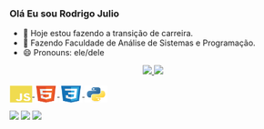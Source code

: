 ### Olá Eu sou Rodrigo Julio

- 🔭 Hoje estou fazendo a transição de carreira.
- 🌱 Fazendo Faculdade de Análise de Sistemas e Programação.
- 😄 Pronouns: ele/dele

<div align="center">
  <a href="https://github.com/rodrigojulio">
  <img height="130em" src="https://github-readme-stats.vercel.app/api?username=rodrigojulio&show_icons=true&theme=chartreuse-dark&include_all_commits=true&count_private=true"/>
  <img height="130em" src="https://github-readme-stats.vercel.app/api/top-langs/?username=rodrigojulio&layout=compact&langs_count=7&theme=chartreuse-dark"/>
</div>

<div style="display: inline_block"><br>
  <img align="center" alt="Rafa-Js" height="30" width="40" src="https://raw.githubusercontent.com/devicons/devicon/master/icons/javascript/javascript-plain.svg">
  <img align="center" alt="Rafa-HTML" height="30" width="40" src="https://raw.githubusercontent.com/devicons/devicon/master/icons/html5/html5-original.svg">
  <img align="center" alt="Rafa-CSS" height="30" width="40" src="https://raw.githubusercontent.com/devicons/devicon/master/icons/css3/css3-original.svg">
  <img align="center" alt="Rafa-Python" height="30" width="40" src="https://raw.githubusercontent.com/devicons/devicon/master/icons/python/python-original.svg">
 
</div>


<div>
 
  <a href="https://www.instagram.com/rodi_julio/" target="_blank"><img src="https://img.shields.io/badge/-Instagram-%23E4405F?style=for-the-badge&logo=instagram&logoColor=white" target="_blank"></a>
  <a href = "mailto:sergio09rodrigo@gmail.com"><img src="https://img.shields.io/badge/-Gmail-%23333?style=for-the-badge&logo=gmail&logoColor=white" target="_blank"></a>
  <a href="www.linkedin.com/in/sérgio-rodrigo-dias-julio-3b7620b9" target="_blank"><img src="https://img.shields.io/badge/-LinkedIn-%230077B5?style=for-the-badge&logo=linkedin&logoColor=white" target="_blank"></a> 
 
 
</div>


